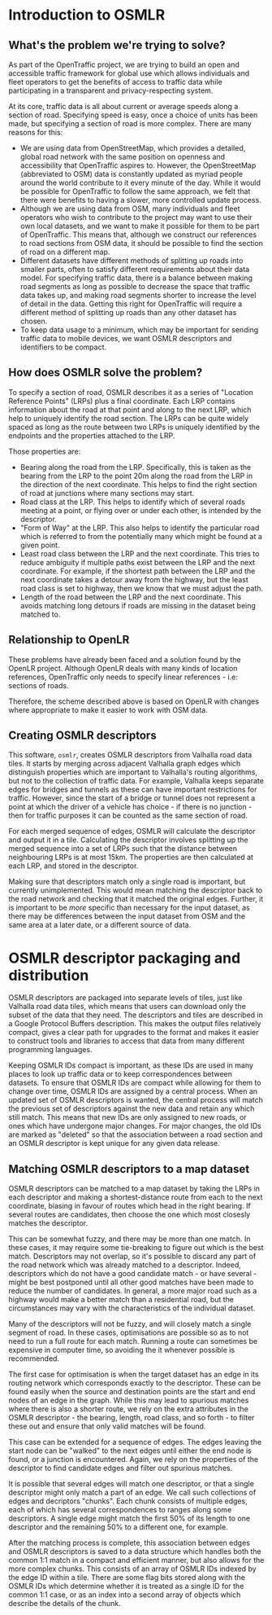 # Introduction to OSMLR

## What's the problem we're trying to solve?

As part of the OpenTraffic project, we are trying to build an open and accessible traffic framework for global use which allows individuals and fleet operators to get the benefits of access to traffic data while participating in a transparent and privacy-respecting system.

At its core, traffic data is all about current or average speeds along a section of road. Specifying speed is easy, once a choice of units has been made, but specifying a section of road is more complex. There are many reasons for this:

* We are using data from OpenStreetMap, which provides a detailed, global road network with the same position on openness and accessibility that OpenTraffic aspires to. However, the OpenStreetMap (abbreviated to OSM) data is constantly updated as myriad people around the world contribute to it every minute of the day. While it would be possible for OpenTraffic to follow the same approach, we felt that there were benefits to having a slower, more controlled update process.
* Although we are using data from OSM, many individuals and fleet operators who wish to contribute to the project may want to use their own local datasets, and we want to make it possible for them to be part of OpenTraffic. This means that, although we construct our references to road sections from OSM data, it should be possible to find the section of road on a different map.
* Different datasets have different methods of splitting up roads into smaller parts, often to satisfy different requirements about their data model. For specifying traffic data, there is a balance between making road segments as long as possible to decrease the space that traffic data takes up, and making road segments shorter to increase the level of detail in the data. Getting this right for OpenTraffic will require a different method of splitting up roads than any other dataset has chosen.
* To keep data usage to a minimum, which may be important for sending traffic data to mobile devices, we want OSMLR descriptors and identifiers to be compact.

## How does OSMLR solve the problem?

To specify a section of road, OSMLR describes it as a series of "Location Reference Points" (LRPs) plus a final coordinate. Each LRP contains information about the road at that point and along to the next LRP, which help to uniquely identify the road section. The LRPs can be quite widely spaced as long as the route between two LRPs is uniquely identified by the endpoints and the properties attached to the LRP.

Those properties are:

* Bearing along the road from the LRP. Specifically, this is taken as the bearing from the LRP to the point 20m along the road from the LRP in the direction of the next coordinate. This helps to find the right section of road at junctions where many sections may start.
* Road class at the LRP. This helps to identify which of several roads meeting at a point, or flying over or under each other, is intended by the descriptor.
* "Form of Way" at the LRP. This also helps to identify the particular road which is referred to from the potentially many which might be found at a given point.
* Least road class between the LRP and the next coordinate. This tries to reduce ambiguity if multiple paths exist between the LRP and the next coordinate. For example, if the shortest path between the LRP and the next coordinate takes a detour away from the highway, but the least road class is set to highway, then we know that we must adjust the path.
* Length of the road between the LRP and the next coordinate. This avoids matching long detours if roads are missing in the dataset being matched to.

## Relationship to OpenLR

These problems have already been faced and a solution found by the OpenLR project. Although OpenLR deals with many kinds of location references, OpenTraffic only needs to specify linear references - i.e: sections of roads.

Therefore, the scheme described above is based on OpenLR with changes where appropriate to make it easier to work with OSM data.

## Creating OSMLR descriptors

This software, `osmlr`, creates OSMLR descriptors from Valhalla road data tiles. It starts by merging across adjacent Valhalla graph edges which distinguish properties which are important to Valhalla's routing algorithms, but not to the collection of traffic data. For example, Valhalla keeps separate edges for bridges and tunnels as these can have important restrictions for traffic. However, since the start of a bridge or tunnel does not represent a point at which the driver of a vehicle has choice - if there is no junction - then for traffic purposes it can be counted as the same section of road.

For each merged sequence of edges, OSMLR will calculate the descriptor and output it in a tile. Calculating the descriptor involves splitting up the merged sequence into a set of LRPs such that the distance between neighbouring LRPs is at most 15km. The properties are then calculated at each LRP, and stored in the descriptor.

Making sure that descriptors match only a single road is important, but currently unimplemented. This would mean matching the descriptor back to the road network and checking that it matched the original edges. Further, it is important to be _more_ specific than necessary for the input dataset, as there may be differences between the input dataset from OSM and the same area at a later date, or a different source of data.

# OSMLR descriptor packaging and distribution

OSMLR descriptors are packaged into separate levels of tiles, just like Valhalla road data tiles, which means that users can download only the subset of the data that they need. The descriptors and tiles are described in a Google Protocol Buffers description. This makes the output files relatively compact, gives a clear path for upgrades to the format and makes it easier to construct tools and libraries to access that data from many different programming languages.

Keeping OSMLR IDs compact is important, as these IDs are used in many places to look up traffic data or to keep correspondences between datasets. To ensure that OSMLR IDs are compact while allowing for them to change over time, OSMLR IDs are assigned by a central process. When an updated set of OSMLR descriptors is wanted, the central process will match the previous set of descriptors against the new data and retain any which still match. This means that new IDs are only assigned to new roads, or ones which have undergone major changes. For major changes, the old IDs are marked as "deleted" so that the association between a road section and an OSMLR descriptor is kept unique for any given data release.

## Matching OSMLR descriptors to a map dataset

OSMLR descriptors can be matched to a map dataset by taking the LRPs in each descriptor and making a shortest-distance route from each to the next coordinate, biasing in favour of routes which head in the right bearing. If several routes are candidates, then choose the one which most closesly matches the descriptor.

This can be somewhat fuzzy, and there may be more than one match. In these cases, it may require some tie-breaking to figure out which is the best match. Descriptors may not overlap, so it's possible to discard any part of the road network which was already matched to a descriptor. Indeed, descriptors which do not have a good candidate match - or have several - might be best postponed until all other good matches have been made to reduce the number of candidates. In general, a more major road such as a highway would make a better match than a residential road, but the circumstances may vary with the characteristics of the individual dataset.

Many of the descriptors will not be fuzzy, and will closely match a single segment of road. In these cases, optimisations are possible so as to not need to run a full route for each match. Running a route can sometimes be expensive in computer time, so avoiding the it whenever possible is recommended.

The first case for optimisation is when the target dataset has an edge in its routing network which corresponds exactly to the descriptor. These can be found easily when the source and destination points are the start and end nodes of an edge in the graph. While this may lead to spurious matches where there is also a shorter route, we rely on the extra attributes in the OSMLR descriptor - the bearing, length, road class, and so forth - to filter these out and ensure that only valid matches will be found.

This case can be extended for a sequence of edges. The edges leaving the start node can be "walked" to the next edges until either the end node is found, or a junction is encountered. Again, we rely on the properties of the descriptor to find candidate edges and filter out spurious matches.

It is possible that several edges will match one descriptor, or that a single descriptor might only match a part of an edge. We call such collections of edges and decriptors "chunks". Each chunk consists of multiple edges, each of which has several correspondences to ranges along some descriptors. A single edge might match the first 50% of its length to one descriptor and the remaining 50% to a different one, for example.

After the matching process is complete, this association between edges and OSMLR descriptors is saved to a data structure which handles both the common 1:1 match in a compact and efficient manner, but also allows for the more complex chunks. This consists of an array of OSMLR IDs indexed by the edge ID within a tile. There are some flag bits stored along with the OSMLR IDs which determine whether it is treated as a single ID for the common 1:1 case, or as an index into a second array of objects which describe the details of the chunk.
